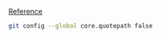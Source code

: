 [Reference](https://blog.miniasp.com/post/2017/09/17/Git-for-Windows-Command-Prompt-Display-Chinese-Issues)
``` bash
git config --global core.quotepath false
```